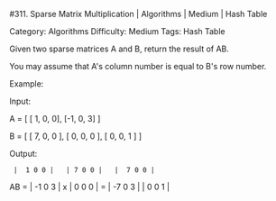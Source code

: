 #311. Sparse Matrix Multiplication | Algorithms | Medium | Hash Table

Category: Algorithms
Difficulty: Medium
Tags: Hash Table

Given two sparse matrices A and B, return the result of AB.

You may assume that A's column number is equal to B's row number.

Example:


Input:

A = [
  [ 1, 0, 0],
  [-1, 0, 3]
]

B = [
  [ 7, 0, 0 ],
  [ 0, 0, 0 ],
  [ 0, 0, 1 ]
]

Output:

     |  1 0 0 |   | 7 0 0 |   |  7 0 0 |
AB = | -1 0 3 | x | 0 0 0 | = | -7 0 3 |
                  | 0 0 1 |



